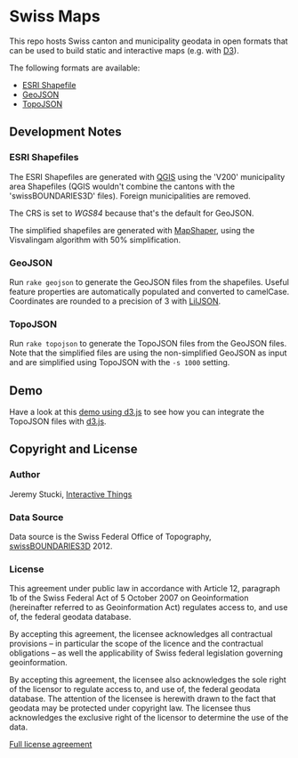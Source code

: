 # Swiss Maps

This repo hosts Swiss canton and municipality geodata in open formats that can be used to build static and interactive maps (e.g. with [D3](http://d3js.org)).

The following formats are available:

- [ESRI Shapefile](http://en.wikipedia.org/wiki/Shapefile)
- [GeoJSON](http://www.geojson.org/)
- [TopoJSON](https://github.com/mbostock/topojson)

## Development Notes

### ESRI Shapefiles

The ESRI Shapefiles are generated with [QGIS](http://qgis.org) using the 'V200' municipality area Shapefiles (QGIS wouldn't combine the cantons with the 'swissBOUNDARIES3D' files). Foreign municipalities are removed. 

The CRS is set to *WGS84* because that's the default for GeoJSON.

The simplified shapefiles are generated with [MapShaper](http://mapshaper.org), using the Visvalingam algorithm with 50% simplification.

### GeoJSON

Run `rake geojson` to generate the GeoJSON files from the shapefiles. Useful feature properties are automatically populated and converted to camelCase. Coordinates are rounded to a precision of 3 with [LilJSON](https://github.com/migurski/LilJSON).

### TopoJSON

Run `rake topojson` to generate the TopoJSON files from the GeoJSON files. Note that the simplified files are using the non-simplified GeoJSON as input and are simplified using TopoJSON with the `-s 1000` setting.

## Demo

Have a look at this [demo using d3.js](http://bl.ocks.org/4207744) to see how you can integrate the TopoJSON files with [d3.js](http://d3js.org/).

## Copyright and License

### Author

Jeremy Stucki, [Interactive Things](http://interactivethings.com)

### Data Source

Data source is the Swiss Federal Office of Topography, [swissBOUNDARIES3D](http://www.swisstopo.admin.ch/internet/swisstopo/en/home/products/landscape/swissBOUNDARIES3D.html) 2012.

### License

This agreement under public law in accordance with Article 12, paragraph 1b of the Swiss Federal Act of 5 October 2007 on Geoinformation (hereinafter referred to as Geoinformation Act) regulates access to, and use of, the federal geodata database.

By accepting this agreement, the licensee acknowledges all contractual provisions – in particular the scope of the licence and the contractual obligations – as well the applicability of Swiss federal legislation governing geoinformation.

By accepting this agreement, the licensee also acknowledges the sole right of the licensor to regulate access to, and use of, the federal geodata database. The attention of the licensee is herewith drawn to the fact that geodata may be protected under copyright law. The licensee thus acknowledges the exclusive right of the licensor to determine the use of the data.

[Full license agreement](http://www.toposhop.admin.ch/en/shop/terms/use/finished_products)